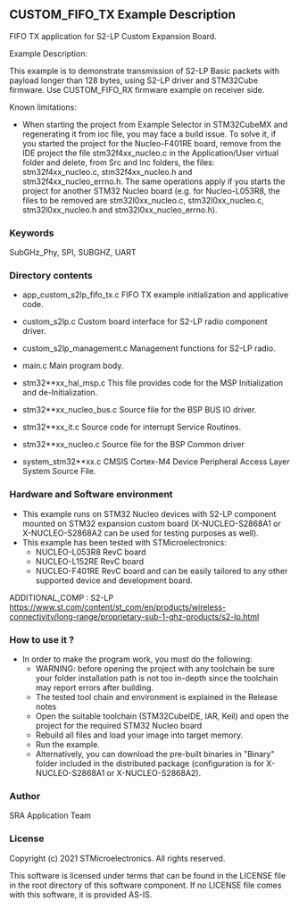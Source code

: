 
## <b>CUSTOM_FIFO_TX Example Description</b>

FIFO TX application for S2-LP Custom Expansion Board.

Example Description:
  
  This example is to demonstrate transmission of S2-LP Basic packets with payload longer
  than 128 bytes, using S2-LP driver and STM32Cube firmware. Use CUSTOM_FIFO_RX firmware
  example on receiver side.

Known limitations:

- When starting the project from Example Selector in STM32CubeMX and regenerating it
  from ioc file, you may face a build issue. To solve it, if you started the project for the
  Nucleo-F401RE board, remove from the IDE project the file stm32f4xx_nucleo.c in the Application/User
  virtual folder and delete, from Src and Inc folders, the files: stm32f4xx_nucleo.c, stm32f4xx_nucleo.h
  and stm32f4xx_nucleo_errno.h.
  The same operations apply if you starts the project for another STM32 Nucleo board (e.g. for
  Nucleo-L053R8, the files to be removed are stm32l0xx_nucleo.c, stm32l0xx_nucleo.c, stm32l0xx_nucleo.h
  and stm32l0xx_nucleo_errno.h).

### <b>Keywords</b>

SubGHz_Phy, SPI, SUBGHZ, UART

### <b>Directory contents</b>

 - app_custom_s2lp_fifo_tx.c  FIFO TX example initialization and applicative code.
 
 - custom_s2lp.c              Custom board interface for S2-LP radio component driver.

 - custom_s2lp_management.c   Management functions for S2-LP radio.
 
 - main.c                     Main program body.
 
 - stm32**xx_hal_msp.c        This file provides code for the MSP Initialization
                              and de-Initialization.
						
 - stm32**xx_nucleo_bus.c     Source file for the BSP BUS IO driver.
 
 - stm32**xx_it.c             Source code for interrupt Service Routines.
 
 - stm32**xx_nucleo.c         Source file for the BSP Common driver
 
 - system_stm32**xx.c         CMSIS Cortex-M4 Device Peripheral Access Layer
                              System Source File.

 
### <b>Hardware and Software environment</b>

  - This example runs on STM32 Nucleo devices with S2-LP component mounted on STM32 expansion custom board
    (X-NUCLEO-S2868A1 or X-NUCLEO-S2868A2 can be used for testing purposes as well).
  - This example has been tested with STMicroelectronics:
    - NUCLEO-L053R8 RevC board
    - NUCLEO-L152RE RevC board
    - NUCLEO-F401RE RevC board
    and can be easily tailored to any other supported device and development 
    board.
     

ADDITIONAL_COMP : S2-LP https://www.st.com/content/st_com/en/products/wireless-connectivity/long-range/proprietary-sub-1-ghz-products/s2-lp.html

### <b>How to use it ?</b>

-   In order to make the program work, you must do the following:
    -   WARNING: before opening the project with any toolchain be sure your folder installation path is not too in-depth since the toolchain may report errors after building.
    -   The tested tool chain and environment is explained in the Release notes
    -   Open the suitable toolchain (STM32CubeIDE, IAR, Keil) and open the project for the required STM32 Nucleo board
    -   Rebuild all files and load your image into target memory.
    -   Run the example.
    -   Alternatively, you can download the pre-built binaries in "Binary" folder included in the distributed package (configuration is for X-NUCLEO-S2868A1 or X-NUCLEO-S2868A2).

 
### <b>Author</b>

SRA Application Team

### <b>License</b>

Copyright (c) 2021 STMicroelectronics.
All rights reserved.

This software is licensed under terms that can be found in the LICENSE file
in the root directory of this software component.
If no LICENSE file comes with this software, it is provided AS-IS.
